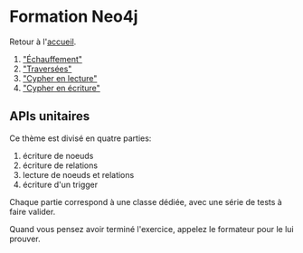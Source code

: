 ---
---
# Formation Neo4j

Retour à l'[accueil](..).

 1. ["Échauffement"](../basics/)
 1. ["Traversées"](../traversal/)
 1. ["Cypher en lecture"](../cypher_reading/)
 1. ["Cypher en écriture"](../cypher_writing/)

## APIs unitaires

Ce thème est divisé en quatre parties:

 1. écriture de noeuds
 1. écriture de relations
 1. lecture de noeuds et relations
 1. écriture d'un trigger
 
Chaque partie correspond à une classe dédiée, avec une série
de tests à faire valider.

Quand vous pensez avoir terminé l'exercice, appelez le formateur pour le lui prouver.
